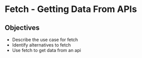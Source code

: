 # Fetch - Getting Data From APIs

## Objectives

* Describe the use case for fetch
* Identify alternatives to fetch
* Use fetch to get data from an api
